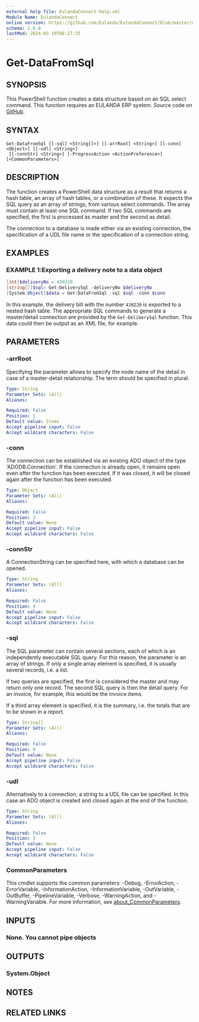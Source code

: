 ```yaml
---
external help file: EulandaConnect-help.xml
Module Name: EulandaConnect
online version: https://github.com/Eulanda/EulandaConnect/blob/master/docs/Get-DataFromSql.md
schema: 2.0.0
lastMod: 2024-03-19T06:27:25
---
```


# Get-DataFromSql

## SYNOPSIS
This PowerShell function creates a data structure based on an SQL select command. This function requires an EULANDA ERP system. Source code on [GitHub](https://github.com/Eulanda/EulandaConnect/blob/master/source/public/Get-DataFromSql.ps1).

## SYNTAX

```
Get-DataFromSql [[-sql] <String[]>] [[-arrRoot] <String>] [[-conn] <Object>] [[-udl] <String>]
 [[-connStr] <String>] [-ProgressAction <ActionPreference>] [<CommonParameters>]
```

## DESCRIPTION
The function creates a PowerShell data structure as a result that returns a hash table, an array of hash tables, or a combination of these. It expects the SQL query as an array of strings, from various select commands. The array must contain at least one SQL command. If two SQL commands are specified, the first is processed as master and the second as detail.

The connection to a database is made either via an existing connection, the specification of a UDL file name or the specification of a connection string.

## EXAMPLES

### EXAMPLE 1:Exporting a delivery note to a data object
```powershell
[int]$deliveryNo = 430220
[string[]]$sql= Get-DeliverySql -deliveryNo $deliveryNo
[System.Object]$data = Get-DataFromSql -sql $sql -conn $conn
```

In this example, the delivery bill with the number `430220` is exported to a nested hash table. The appropriate SQL commands to generate a master/detail connection are provided by the `Get-DeliberySql` function. This data could then be output as an XML file, for example.

## PARAMETERS

### -arrRoot
Specifying the parameter allows to specify the node name of the detail in case of a master-detail relationship. The term should be specified in plural.

```yaml
Type: String
Parameter Sets: (All)
Aliases:

Required: False
Position: 1
Default value: Items
Accept pipeline input: False
Accept wildcard characters: False
```

### -conn
The connection can be established via an existing ADO object of the type 'ADODB.Connection'. If the connection is already open, it remains open even after the function has been executed. If it was closed, it will be closed again after the function has been executed.

```yaml
Type: Object
Parameter Sets: (All)
Aliases:

Required: False
Position: 2
Default value: None
Accept pipeline input: False
Accept wildcard characters: False
```

### -connStr
A ConnectionString can be specified here, with which a database can be opened.

```yaml
Type: String
Parameter Sets: (All)
Aliases:

Required: False
Position: 4
Default value: None
Accept pipeline input: False
Accept wildcard characters: False
```

### -sql
The SQL parameter can contain several sections, each of which is an independently executable SQL query. For this reason, the parameter is an array of strings. If only a single array element is specified, it is usually several records, i.e. a list.

If two queries are specified, the first is considered the master and may return only one record. The second SQL query is then the detail query. For an invoice, for example, this would be the invoice items.

If a third array element is specified, it is the summary, i.e. the totals that are to be shown in a report.

```yaml
Type: String[]
Parameter Sets: (All)
Aliases:

Required: False
Position: 0
Default value: None
Accept pipeline input: False
Accept wildcard characters: False
```

### -udl
Alternatively to a connection, a string to a UDL file can be specified. In this case an ADO object is created and closed again at the end of the function.

```yaml
Type: String
Parameter Sets: (All)
Aliases:

Required: False
Position: 3
Default value: None
Accept pipeline input: False
Accept wildcard characters: False
```


### CommonParameters
This cmdlet supports the common parameters: -Debug, -ErrorAction, -ErrorVariable, -InformationAction, -InformationVariable, -OutVariable, -OutBuffer, -PipelineVariable, -Verbose, -WarningAction, and -WarningVariable. For more information, see [about_CommonParameters](http://go.microsoft.com/fwlink/?LinkID=113216).

## INPUTS

### None. You cannot pipe objects
## OUTPUTS

### System.Object
## NOTES

## RELATED LINKS



